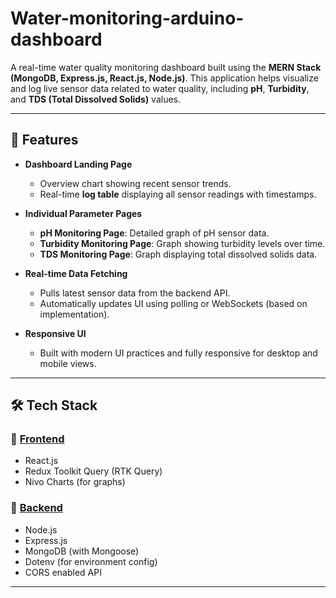 # Water-monitoring-arduino-dashboard
A real-time water quality monitoring dashboard built using the **MERN Stack (MongoDB, Express.js, React.js, Node.js)**. This application helps visualize and log live sensor data related to water quality, including **pH**, **Turbidity**, and **TDS (Total Dissolved Solids)** values.

---

## 🚀 Features

- **Dashboard Landing Page**
  - Overview chart showing recent sensor trends.
  - Real-time **log table** displaying all sensor readings with timestamps.

- **Individual Parameter Pages**
  - **pH Monitoring Page**: Detailed graph of pH sensor data.
  - **Turbidity Monitoring Page**: Graph showing turbidity levels over time.
  - **TDS Monitoring Page**: Graph displaying total dissolved solids data.

- **Real-time Data Fetching**
  - Pulls latest sensor data from the backend API.
  - Automatically updates UI using polling or WebSockets (based on implementation).

- **Responsive UI**
  - Built with modern UI practices and fully responsive for desktop and mobile views.

---

## 🛠️ Tech Stack

### 🔗 [Frontend](https://github.com/AdityaRoychaudhuri/Water-monitoring-arduino-dashboard/tree/main/client)
- React.js
- Redux Toolkit Query (RTK Query)
- Nivo Charts (for graphs)

### 🔗 [Backend](https://github.com/AdityaRoychaudhuri/Water-monitoring-arduino-dashboard/tree/main/server)
- Node.js
- Express.js
- MongoDB (with Mongoose)
- Dotenv (for environment config)
- CORS enabled API

---

